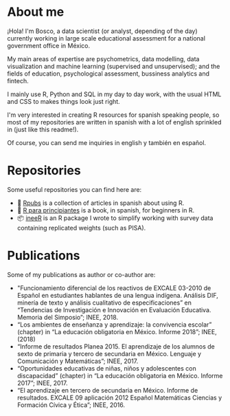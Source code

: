 # About me
¡Hola! I'm Bosco, a data scientist (or analyst, depending of the day) currently working in large scale educational assessment for a national government office in México. 

My main areas of expertise are psychometrics, data modelling, data visualization and machine learning (supervised and unsupervised); and the fields of education, psychological assessment, bussiness analytics and fintech.

I mainly use R, Python and SQL in my day to day work, with the usual HTML and CSS to makes things look just right.

I'm very interested in creating R resources for spanish speaking people, so most of my repositories are written in spanish with a lot of english sprinkled in (just like this readme!).

Of course, you can send me inquiries in english y también en español.

# Repositories
Some useful repositories you can find here are:

* :notebook_with_decorative_cover: [Rpubs](https://github.com/jboscomendoza/rpubs) is a collection of articles in spanish about using R. 
* :book: [R para principiantes](https://github.com/jboscomendoza/r-principiantes-bookdown) is a book, in spanish, for beginners in R.
* :package: [ineeR](https://github.com/jboscomendoza/ineeR) is an R package I wrote to simplify working with survey data containing replicated weights (such as PISA).

# Publications
Some of my publications as author or co-author are:

* "Funcionamiento diferencial de los reactivos de EXCALE 03-2010 de Español en
estudiantes hablantes de una lengua indígena. Análisis DIF, minería de texto y análisis
cualitativo de especificaciones” en “Tendencias de Investigación e Innovación en
Evaluación Educativa. Memoria del Simposio”; INEE, 2018.
* “Los ambientes de enseñanza y aprendizaje: la convivencia escolar” (chapter) in “La educación obligatoria en México. Informe 2018”; INEE, (2018)
* “Informe de resultados Planea 2015. El aprendizaje de los alumnos de sexto de primaria y tercero de secundaria en
México. Lenguaje y Comunicación y Matemáticas”; INEE, 2017.
* “Oportunidades educativas de niñas, niños y adolescentes con discapacidad” (chapter) in “La educación obligatoria en México. Informe 2017”; INEE, 2017.
* “El aprendizaje en tercero de secundaria en México. Informe de resultados. EXCALE 09 aplicación 2012 Español
Matemáticas Ciencias y Formación Cívica y Ética”; INEE, 2016.

<!--
**jboscomendoza/jboscomendoza** is a ✨ _special_ ✨ repository because its `README.md` (this file) appears on your GitHub profile.

Here are some ideas to get you started:

- 🔭 I’m currently working on ...
- 🌱 I’m currently learning ...
- 👯 I’m looking to collaborate on ...
- 🤔 I’m looking for help with ...
- 💬 Ask me about ...
- 📫 How to reach me: ...
- 😄 Pronouns: ...
- ⚡ Fun fact: ...
-->
